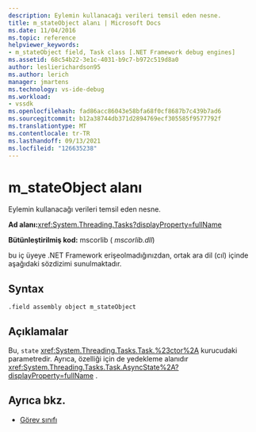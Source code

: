 ```yaml
---
description: Eylemin kullanacağı verileri temsil eden nesne.
title: m_stateObject alanı | Microsoft Docs
ms.date: 11/04/2016
ms.topic: reference
helpviewer_keywords:
- m_stateObject field, Task class [.NET Framework debug engines]
ms.assetid: 68c54b22-3e1c-4031-b9c7-b972c519d8a0
author: leslierichardson95
ms.author: lerich
manager: jmartens
ms.technology: vs-ide-debug
ms.workload:
- vssdk
ms.openlocfilehash: fad86acc86043e58bfa68f0cf8687b7c439b7ad6
ms.sourcegitcommit: b12a38744db371d2894769ecf305585f9577792f
ms.translationtype: MT
ms.contentlocale: tr-TR
ms.lasthandoff: 09/13/2021
ms.locfileid: "126635238"
---
```

# <a name="m_stateobject-field"></a>m_stateObject alanı
Eylemin kullanacağı verileri temsil eden nesne.

 **Ad alanı:**<xref:System.Threading.Tasks?displayProperty=fullName>

 **Bütünleştirilmiş kod:** mscorlib ( *mscorlib.dll*)

 bu iç üyeye .NET Framework erişeolmadığınızdan, ortak ara dil (cıl) içinde aşağıdaki sözdizimi sunulmaktadır.

## <a name="syntax"></a>Syntax

```
.field assembly object m_stateObject
```

## <a name="remarks"></a>Açıklamalar
 Bu, `state` <xref:System.Threading.Tasks.Task.%23ctor%2A> kurucudaki parametredir. Ayrıca, özelliği için de yedekleme alanıdır <xref:System.Threading.Tasks.Task.AsyncState%2A?displayProperty=fullName> .

## <a name="see-also"></a>Ayrıca bkz.
- [Görev sınıfı](../../extensibility/debugger/task-class-internal-members.md)
